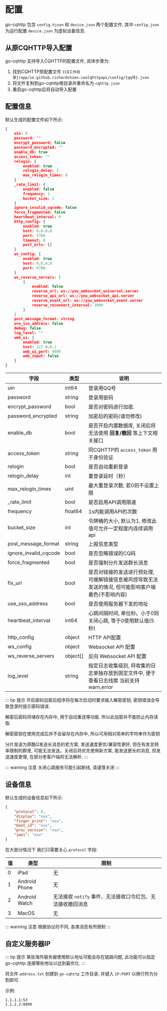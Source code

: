# 配置

go-cqhttp 包含 `config.hjson` 和 `device.json` 两个配置文件, 其中 `config.json` 为运行配置 `device.json` 为虚拟设备信息.

## 从原CQHTTP导入配置

go-cqhttp 支持导入CQHTTP的配置文件, 具体步骤为: 

1. 找到CQHTTP原配置文件 `{CQ工作目录}/app/io.github.richardchien.coolqhttpapi/config/{qq号}.json`
2. 将文件复制到go-cqhttp根目录并重命名为 `cqhttp.json`
3. 重启go-cqhttp后将自动导入配置

## 配置信息

默认生成的配置文件如下所示: 

```json
{
    uin: 0
    password: ""
    encrypt_password: false
    password_encrypted: ""
    enable_db: true
    access_token: ""
    relogin: {
        enabled: true
        relogin_delay: 3
        max_relogin_times: 0
    }
    _rate_limit: {
        enabled: false
        frequency: 1
        bucket_size: 1
    }
    ignore_invalid_cqcode: false
    force_fragmented: false
    heartbeat_interval: 0
    http_config: {
        enabled: true
        host: 0.0.0.0
        port: 5700
        timeout: 0
        post_urls: {}
    }
    ws_config: {
        enabled: true
        host: 0.0.0.0
        port: 6700
    }
    ws_reverse_servers: [
        {
            enabled: false
            reverse_url: ws://you_websocket_universal.server
            reverse_api_url: ws://you_websocket_api.server
            reverse_event_url: ws://you_websocket_event.server
            reverse_reconnect_interval: 3000
        }
    ]
    post_message_format: string
    use_sso_address: false
    debug: false
    log_level: ""
    web_ui: {
        enabled: true
        host: 127.0.0.1
        web_ui_port: 9999
        web_input: false
    }
}

```

| 字段                  | 类型     | 说明                                                                                     |
| --------------------- | -------- | ---------------------------------------------------------------------------------------- |
| uin                   | int64    | 登录用QQ号                                                                               |
| password              | string   | 登录用密码                                                                               |
| encrypt_password      | bool     | 是否对密码进行加密.                                                                      |
| password_encrypted    | string   | 加密后的密码(请勿修改)                                                                   |
| enable_db             | bool     | 是否开启内置数据库, 关闭后将无法使用 **回复/撤回** 等上下文相关接口                      |
| access_token          | string   | 同CQHTTP的 `access_token`  用于身份验证                                                  |
| relogin               | bool     | 是否自动重新登录                                                                         |
| relogin_delay         | int      | 重登录延时（秒）                                                                         |
| max_relogin_times     | uint     | 最大重登录次数, 若0则不设置上限                                                          |
| _rate_limit           | bool     | 是否启用API调用限速                                                                      |
| frequency             | float64  | 1s内能调用API的次数                                                                      |
| bucket_size           | int      | 令牌桶的大小, 默认为1, 修改此值可允许一定程度内连续调用api                               |
| post_message_format   | string   | 上报信息类型                                                                             |
| ignore_invalid_cqcode | bool     | 是否忽略错误的CQ码                                                                       |
| force_fragmented      | bool     | 是否强制分片发送群长消息                                                                 |
| fix_url               | bool     | 是否对链接的发送进行预处理, 可缓解链接信息被风控导致无法发送的情况, 但可能影响客户端着色(不影响内容)|
| use_sso_address       | bool     | 是否使用服务器下发的地址                                                                 |
| heartbeat_interval    | int64    | 心跳间隔时间, 单位秒。小于0则关闭心跳, 等于0使用默认值(5秒)                              |
| http_config           | object   | HTTP API配置                                                                             |
| ws_config             | object   | Websocket API 配置                                                                       |
| ws_reverse_servers    | object[] | 反向 Websocket API 配置                                                                  |
| log_level             | string   | 指定日志收集级别, 将收集的日志单独存放到固定文件中, 便于查看日志线索 当前支持 warn,error |

::: tip 提示
开启密码加密后程序将在每次启动时要求输入解密密钥, 密钥错误会导致登录时提示密码错误.

解密后密码将储存在内存中, 用于自动重连等功能. 所以此加密并不能防止内存读取.

解密密钥在使用完成后并不会留存在内存中, 所以可用相对简单的字符串作为密钥

分片发送为原酷Q发送长消息的老方案, 发送速度更优/兼容性更好, 但在有发言频率限制的群里, 可能无法发送。关闭后将优先使用新方案, 能发送更长的消息, 但发送速度更慢, 在部分老客户端将无法解析.
:::

::: warning 注意
关闭心跳服务可能引起断线, 请谨慎关闭
:::

## 设备信息

默认生成的设备信息如下所示: 

``` json
{
	"protocol": 0,
	"display": "xxx",
	"finger_print": "xxx",
	"boot_id": "xxx",
	"proc_version": "xxx",
	"imei": "xxx"
}
```

在大部分情况下 我们只需要关心 `protocol` 字段: 

| 值  | 类型          | 限制                                                             |
| --- | ------------- | ---------------------------------------------------------------- |
| 0   | iPad          | 无                                                               |
| 1   | Android Phone | 无                                                               |
| 2   | Android Watch | 无法接收 `notify` 事件、无法接收口令红包、无法接收撤回消息            |
| 3   | MacOS         | 无                                                               |

::: warning 注意
根据协议的不同, 各类消息有所限制
:::

## 自定义服务器IP

::: tip 提示
某些海外服务器使用默认地址可能会存在链路问题, 此功能可以指定 go-cqhttp 连接哪些地址以达到最优化.
:::

将文件 `address.txt` 创建到 `go-cqhttp` 工作目录, 并键入 `IP:PORT` 以换行符为分割即可.

示例:
```
1.1.1.1:53
1.1.2.2:8899
```

